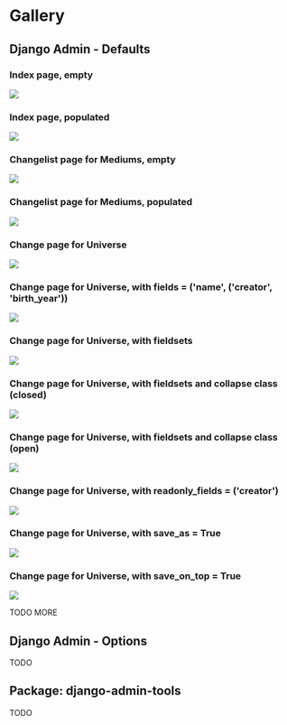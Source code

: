 # Gallery

## Django Admin - Defaults

### Index page, empty

![](gallery/1.png?raw=true)

### Index page, populated

![](gallery/2.png?raw=true)

### Changelist page for Mediums, empty

![](gallery/3.png?raw=true)

### Changelist page for Mediums, populated

![](gallery/4.png?raw=true)

### Change page for Universe

![](gallery/5.png?raw=true)

### Change page for Universe, with fields = ('name', ('creator', 'birth_year'))

![](gallery/6.png?raw=true)

### Change page for Universe, with fieldsets

![](gallery/7.png?raw=true)

### Change page for Universe, with fieldsets and collapse class (closed)

![](gallery/8.png?raw=true)

### Change page for Universe, with fieldsets and collapse class (open)

![](gallery/9.png?raw=true)

### Change page for Universe, with readonly_fields = ('creator')

![](gallery/10.png?raw=true)

### Change page for Universe, with save_as = True

![](gallery/11.png?raw=true)

### Change page for Universe, with save_on_top = True

![](gallery/12.png?raw=true)

TODO MORE

## Django Admin - Options

TODO

## Package: django-admin-tools

TODO